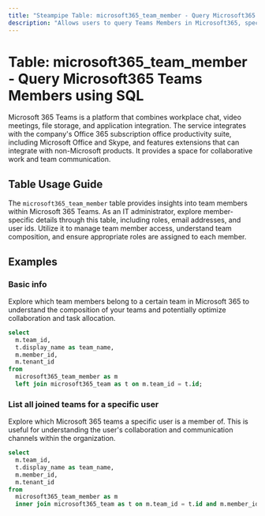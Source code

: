 ```yaml
---
title: "Steampipe Table: microsoft365_team_member - Query Microsoft365 Teams Members using SQL"
description: "Allows users to query Teams Members in Microsoft365, specifically providing details about each team member's role, email, and user id."
---
```


# Table: microsoft365_team_member - Query Microsoft365 Teams Members using SQL

Microsoft 365 Teams is a platform that combines workplace chat, video meetings, file storage, and application integration. The service integrates with the company's Office 365 subscription office productivity suite, including Microsoft Office and Skype, and features extensions that can integrate with non-Microsoft products. It provides a space for collaborative work and team communication.

## Table Usage Guide

The `microsoft365_team_member` table provides insights into team members within Microsoft 365 Teams. As an IT administrator, explore member-specific details through this table, including roles, email addresses, and user ids. Utilize it to manage team member access, understand team composition, and ensure appropriate roles are assigned to each member.

## Examples

### Basic info
Explore which team members belong to a certain team in Microsoft 365 to understand the composition of your teams and potentially optimize collaboration and task allocation.

```sql
select
  m.team_id,
  t.display_name as team_name,
  m.member_id,
  m.tenant_id
from
  microsoft365_team_member as m
  left join microsoft365_team as t on m.team_id = t.id;
```

### List all joined teams for a specific user
Explore which Microsoft 365 teams a specific user is a member of. This is useful for understanding the user's collaboration and communication channels within the organization.

```sql
select
  m.team_id,
  t.display_name as team_name,
  m.member_id,
  m.tenant_id
from
  microsoft365_team_member as m
  inner join microsoft365_team as t on m.team_id = t.id and m.member_id = '977a8b14-7c5g-47d6-8805-6d93612e6e2c';
```